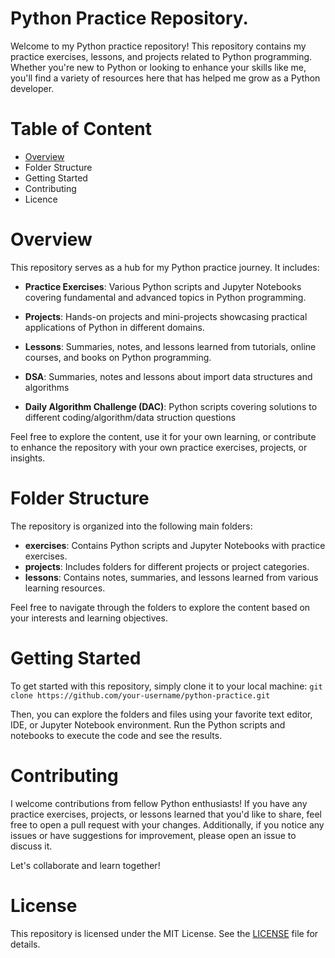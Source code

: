 # Python Practice Repository.
Welcome to my Python practice repository! This repository contains my practice exercises, lessons, and projects related to Python programming. Whether you're new to Python or looking to enhance your skills like me, you'll find a variety of resources here that has helped me grow as a Python developer. 

# Table of Content
* [Overview](https://vscode.dev/github/decorouz/Daily-Algorithm-Challenge/blob/main/README.md#L12)
* Folder Structure
* Getting Started
* Contributing
* Licence


# Overview
This repository serves as a hub for my Python practice journey. It includes:

* **Practice Exercises**: Various Python scripts and Jupyter Notebooks covering fundamental and advanced topics in Python programming.

* **Projects**: Hands-on projects and mini-projects showcasing practical applications of Python in different domains.

* **Lessons**: Summaries, notes, and lessons learned from tutorials, online courses, and books on Python programming.

* **DSA**: Summaries, notes and lessons about import data structures and algorithms
* **Daily Algorithm Challenge (DAC)**: Python scripts covering solutions to different coding/algorithm/data struction questions

Feel free to explore the content, use it for your own learning, or contribute to enhance the repository with your own practice exercises, projects, or insights.

# Folder Structure
The repository is organized into the following main folders:

* **exercises**: Contains Python scripts and Jupyter Notebooks with practice exercises.
* **projects**: Includes folders for different projects or project categories.
* **lessons**: Contains notes, summaries, and lessons learned from various learning resources.

Feel free to navigate through the folders to explore the content based on your interests and learning objectives.

# Getting Started
To get started with this repository, simply clone it to your local machine:
```git clone https://github.com/your-username/python-practice.git``` 

Then, you can explore the folders and files using your favorite text editor, IDE, or Jupyter Notebook environment. Run the Python scripts and notebooks to execute the code and see the results.

# Contributing
I welcome contributions from fellow Python enthusiasts! If you have any practice exercises, projects, or lessons learned that you'd like to share, feel free to open a pull request with your changes. Additionally, if you notice any issues or have suggestions for improvement, please open an issue to discuss it.

Let's collaborate and learn together!

# License
This repository is licensed under the MIT License. See the [LICENSE](https://github.com/git/git-scm.com/blob/main/MIT-LICENSE.txt) file for details.